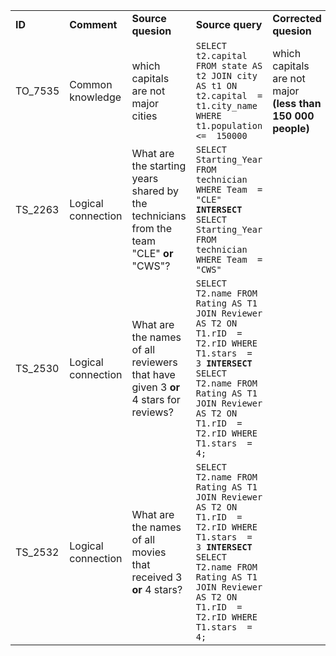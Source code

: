 <table>
   <tr>
      <td><b>ID</b></td><td><b>Comment</b></td><td><b>Source quesion</b></td><td><b>Source query</b></td><td><b>Corrected quesion</b></td><td><b>Corrected query</b></td>
   </tr>
   <tr>
      <td>TO_7535</td><td>Common knowledge</td><td>which capitals are not major cities</td><td><code>SELECT t2.capital FROM state AS t2 JOIN city AS t1 ON t2.capital  =  t1.city_name WHERE t1.population  <=  150000</code></td><td>which capitals are not major <b>(less than 150 000 people)</b></td><td></td>
    </tr> 
    <tr>
      <td>TS_2263</td><td>Logical connection</td><td>What are the starting years shared by the technicians from the team "CLE" <b>or</b> "CWS"?</td><td><code>SELECT Starting_Year FROM technician WHERE Team  =  "CLE" <b>INTERSECT</b> SELECT Starting_Year FROM technician WHERE Team  =  "CWS"</code></td><td></td><td><code>SELECT Starting_Year FROM technician WHERE Team  =  "CLE" <b>UNION</b> SELECT Starting_Year FROM technician WHERE Team  =  "CWS"</code></td>
    </tr>  
     <tr>
      <td>TS_2530</td><td>Logical connection</td><td>What are the names of all reviewers that have given 3 <b>or</b> 4 stars for reviews?</td><td><code>SELECT T2.name FROM Rating AS T1 JOIN Reviewer AS T2 ON T1.rID  =  T2.rID WHERE T1.stars  =  3 <b>INTERSECT</b> SELECT T2.name FROM Rating AS T1 JOIN Reviewer AS T2 ON T1.rID  =  T2.rID WHERE T1.stars  =  4;</code></td><td></td><td><code>SELECT T2.name FROM Rating AS T1 JOIN Reviewer AS T2 ON T1.rID  =  T2.rID WHERE T1.stars  =  3 <b>UNION</b> SELECT T2.name FROM Rating AS T1 JOIN Reviewer AS T2 ON T1.rID  =  T2.rID WHERE T1.stars  =  4;</code></td>
    </tr> 
      <td>TS_2532</td><td>Logical connection</td><td>What are the names of all movies that received 3 <b>or</b> 4 stars?</td><td><code>SELECT T2.name FROM Rating AS T1 JOIN Reviewer AS T2 ON T1.rID  =  T2.rID WHERE T1.stars  =  3 <b>INTERSECT</b> SELECT T2.name FROM Rating AS T1 JOIN Reviewer AS T2 ON T1.rID  =  T2.rID WHERE T1.stars  =  4;</code></td><td></td><td><code>SELECT T2.name FROM Rating AS T1 JOIN Reviewer AS T2 ON T1.rID  =  T2.rID WHERE T1.stars  =  3 <b>UNION</b> SELECT T2.name FROM Rating AS T1 JOIN Reviewer AS T2 ON T1.rID  =  T2.rID WHERE T1.stars  =  4;</code></td> 
     </tr>
 
</table>
